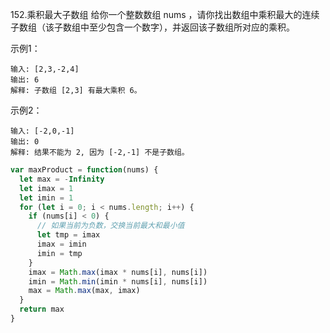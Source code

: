 152.乘积最大子数组
给你一个整数数组 nums ，请你找出数组中乘积最大的连续子数组（该子数组中至少包含一个数字），并返回该子数组所对应的乘积。

示例1：
```
输入: [2,3,-2,4]
输出: 6
解释: 子数组 [2,3] 有最大乘积 6。
```

示例2：
```
输入: [-2,0,-1]
输出: 0
解释: 结果不能为 2, 因为 [-2,-1] 不是子数组。
```

```js
var maxProduct = function(nums) {
  let max = -Infinity
  let imax = 1
  let imin = 1
  for (let i = 0; i < nums.length; i++) {
    if (nums[i] < 0) {
      // 如果当前为负数，交换当前最大和最小值
      let tmp = imax
      imax = imin
      imin = tmp
    }
    imax = Math.max(imax * nums[i], nums[i])
    imin = Math.min(imin * nums[i], nums[i])
    max = Math.max(max, imax)
  }
  return max
}
```
